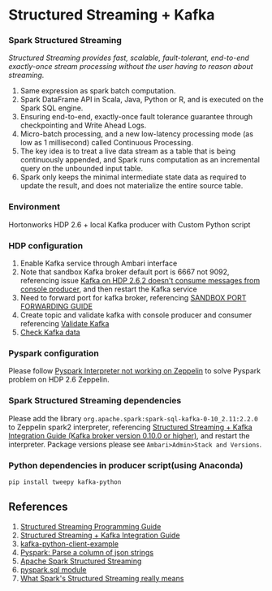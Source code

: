 # Structured Streaming + Kafka

### Spark Structured Streaming

_Structured Streaming provides fast, scalable, fault-tolerant, end-to-end exactly-once stream processing without the user having to reason about streaming._

1. Same expression as spark batch computation.
2. Spark DataFrame API in Scala, Java, Python or R, and is executed on the Spark SQL engine.
3. Ensuring end-to-end, exactly-once fault tolerance guarantee through checkpointing and Write Ahead Logs.
4. Micro-batch processing, and a new low-latency processing mode (as low as 1 millisecond) called Continuous Processing.
5. The key idea is to treat a live data stream as a table that is being continuously appended, and Spark runs computation as an incremental query on the unbounded input table.
6. Spark only keeps the minimal intermediate state data as required to update the result, and does not materialize the entire source table.

### Environment
Hortonworks HDP 2.6 + local Kafka producer with Custom Python script

### HDP configuration
1. Enable Kafka service through Ambari interface
2. Note that sandbox Kafka broker default port is 6667 not 9092, referencing issue [Kafka on HDP 2.6,2 doesn't consume messages from console producer](https://community.hortonworks.com/questions/147344/kafka-on-hdp-262-doesnt-consume-messages-from-cons.html), and then restart the Kafka service
3. Need to forward port for kafka broker, referencing [SANDBOX PORT FORWARDING GUIDE](https://hortonworks.com/tutorial/sandbox-port-forwarding-guide/section/1/)
4. Create topic and validate kafka with console producer and consumer referencing [Validate Kafka](https://docs.hortonworks.com/HDPDocuments/HDP2/HDP-2.6.2/bk_command-line-installation/content/validate_kafka.html)
5. [Check Kafka data](https://stackoverflow.com/questions/17730905/is-there-a-way-to-delete-all-the-data-from-a-topic-or-delete-the-topic-before-ev)

### Pyspark configuration
Please follow [Pyspark Interpreter not working on Zeppelin](https://community.hortonworks.com/questions/176943/pyspark-interpreter-not-working-on-zeppelin.html) to solve Pyspark problem on HDP 2.6 Zeppelin.

### Spark Structured Streaming dependencies
Please add the library `org.apache.spark:spark-sql-kafka-0-10_2.11:2.2.0` to Zeppelin spark2 interpreter, referencing [Structured Streaming + Kafka Integration Guide (Kafka broker version 0.10.0 or higher)](https://spark.apache.org/docs/latest/structured-streaming-kafka-integration.html#deploying), and restart the interpreter. Package versions please see `Ambari>Admin>Stack and Versions`.

### Python dependencies in producer script(using Anaconda)
`pip install tweepy kafka-python`

## References
1. [Structured Streaming Programming Guide](https://spark.apache.org/docs/latest/structured-streaming-programming-guide.html)
2. [Structured Streaming + Kafka Integration Guide ](https://spark.apache.org/docs/latest/structured-streaming-kafka-integration.html)
3. [kafka-python-client-example](http://www.biglittleant.cn/2016/12/28/kafka-python/)
4. [Pyspark: Parse a column of json strings](https://stackoverflow.com/questions/41107835/pyspark-parse-a-column-of-json-strings)
5. [Apache Spark Structured Streaming](https://jhui.github.io/2017/01/15/Apache-Spark-Streaming/)
6. [pyspark.sql module](http://spark.apache.org/docs/2.1.0/api/python/pyspark.sql.html)
7. [What Spark's Structured Streaming really means](https://www.infoworld.com/article/3052924/analytics/what-sparks-structured-streaming-really-means.html)
